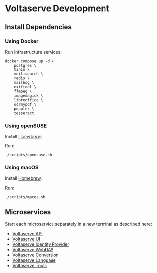 # Voltaserve Development

## Install Dependencies

### Using Docker

Run infrastructure services:

```shell
docker compose up -d \
    postgres \
    minio \
    meilisearch \
    redis \
    mailhog \
    exiftool \
    ffmpeg \
    imagemagick \
    libreoffice \
    ocrmypdf \
    poppler \
    tesseract
```

### Using openSUSE

Install [Homebrew](https://brew.sh).

Run:

```shell
./scripts/opensuse.sh
```

### Using macOS

Install [Homebrew](https://brew.sh).

Run:

```shell
./scripts/macos.sh
```

## Microservices

Start each microservice separately in a new terminal as described here:

- [Voltaserve API](api/README.md)
- [Voltaserve UI](ui/README.md)
- [Voltaserve Identity Provider](idp/README.md)
- [Voltaserve WebDAV](webdav/README.md)
- [Voltaserve Conversion](conversion/README.md)
- [Voltaserve Language](language/README.md)
- [Voltaserve Tools](tools/README.md)
